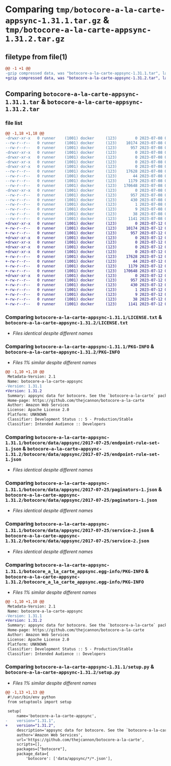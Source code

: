 # Comparing `tmp/botocore-a-la-carte-appsync-1.31.1.tar.gz` & `tmp/botocore-a-la-carte-appsync-1.31.2.tar.gz`

## filetype from file(1)

```diff
@@ -1 +1 @@
-gzip compressed data, was "botocore-a-la-carte-appsync-1.31.1.tar", last modified: Sat Jul  8 01:42:09 2023, max compression
+gzip compressed data, was "botocore-a-la-carte-appsync-1.31.2.tar", last modified: Wed Jul 12 01:44:22 2023, max compression
```

## Comparing `botocore-a-la-carte-appsync-1.31.1.tar` & `botocore-a-la-carte-appsync-1.31.2.tar`

### file list

```diff
@@ -1,18 +1,18 @@
-drwxr-xr-x   0 runner    (1001) docker     (123)        0 2023-07-08 01:42:09.402326 botocore-a-la-carte-appsync-1.31.1/
--rw-r--r--   0 runner    (1001) docker     (123)    10174 2023-07-08 01:42:09.000000 botocore-a-la-carte-appsync-1.31.1/LICENSE.txt
--rw-r--r--   0 runner    (1001) docker     (123)      957 2023-07-08 01:42:09.402326 botocore-a-la-carte-appsync-1.31.1/PKG-INFO
-drwxr-xr-x   0 runner    (1001) docker     (123)        0 2023-07-08 01:42:09.398326 botocore-a-la-carte-appsync-1.31.1/botocore/
-drwxr-xr-x   0 runner    (1001) docker     (123)        0 2023-07-08 01:42:09.398326 botocore-a-la-carte-appsync-1.31.1/botocore/data/
-drwxr-xr-x   0 runner    (1001) docker     (123)        0 2023-07-08 01:42:09.398326 botocore-a-la-carte-appsync-1.31.1/botocore/data/appsync/
-drwxr-xr-x   0 runner    (1001) docker     (123)        0 2023-07-08 01:42:09.402326 botocore-a-la-carte-appsync-1.31.1/botocore/data/appsync/2017-07-25/
--rw-r--r--   0 runner    (1001) docker     (123)    17628 2023-07-08 01:41:59.000000 botocore-a-la-carte-appsync-1.31.1/botocore/data/appsync/2017-07-25/endpoint-rule-set-1.json
--rw-r--r--   0 runner    (1001) docker     (123)       44 2023-07-08 01:41:59.000000 botocore-a-la-carte-appsync-1.31.1/botocore/data/appsync/2017-07-25/examples-1.json
--rw-r--r--   0 runner    (1001) docker     (123)     1179 2023-07-08 01:41:59.000000 botocore-a-la-carte-appsync-1.31.1/botocore/data/appsync/2017-07-25/paginators-1.json
--rw-r--r--   0 runner    (1001) docker     (123)   170648 2023-07-08 01:41:59.000000 botocore-a-la-carte-appsync-1.31.1/botocore/data/appsync/2017-07-25/service-2.json
-drwxr-xr-x   0 runner    (1001) docker     (123)        0 2023-07-08 01:42:09.402326 botocore-a-la-carte-appsync-1.31.1/botocore_a_la_carte_appsync.egg-info/
--rw-r--r--   0 runner    (1001) docker     (123)      957 2023-07-08 01:42:09.000000 botocore-a-la-carte-appsync-1.31.1/botocore_a_la_carte_appsync.egg-info/PKG-INFO
--rw-r--r--   0 runner    (1001) docker     (123)      430 2023-07-08 01:42:09.000000 botocore-a-la-carte-appsync-1.31.1/botocore_a_la_carte_appsync.egg-info/SOURCES.txt
--rw-r--r--   0 runner    (1001) docker     (123)        1 2023-07-08 01:42:09.000000 botocore-a-la-carte-appsync-1.31.1/botocore_a_la_carte_appsync.egg-info/dependency_links.txt
--rw-r--r--   0 runner    (1001) docker     (123)        9 2023-07-08 01:42:09.000000 botocore-a-la-carte-appsync-1.31.1/botocore_a_la_carte_appsync.egg-info/top_level.txt
--rw-r--r--   0 runner    (1001) docker     (123)       38 2023-07-08 01:42:09.402326 botocore-a-la-carte-appsync-1.31.1/setup.cfg
--rw-r--r--   0 runner    (1001) docker     (123)     1141 2023-07-08 01:42:09.000000 botocore-a-la-carte-appsync-1.31.1/setup.py
+drwxr-xr-x   0 runner    (1001) docker     (123)        0 2023-07-12 01:44:22.767095 botocore-a-la-carte-appsync-1.31.2/
+-rw-r--r--   0 runner    (1001) docker     (123)    10174 2023-07-12 01:44:22.000000 botocore-a-la-carte-appsync-1.31.2/LICENSE.txt
+-rw-r--r--   0 runner    (1001) docker     (123)      957 2023-07-12 01:44:22.767095 botocore-a-la-carte-appsync-1.31.2/PKG-INFO
+drwxr-xr-x   0 runner    (1001) docker     (123)        0 2023-07-12 01:44:22.767095 botocore-a-la-carte-appsync-1.31.2/botocore/
+drwxr-xr-x   0 runner    (1001) docker     (123)        0 2023-07-12 01:44:22.767095 botocore-a-la-carte-appsync-1.31.2/botocore/data/
+drwxr-xr-x   0 runner    (1001) docker     (123)        0 2023-07-12 01:44:22.767095 botocore-a-la-carte-appsync-1.31.2/botocore/data/appsync/
+drwxr-xr-x   0 runner    (1001) docker     (123)        0 2023-07-12 01:44:22.767095 botocore-a-la-carte-appsync-1.31.2/botocore/data/appsync/2017-07-25/
+-rw-r--r--   0 runner    (1001) docker     (123)    17628 2023-07-12 01:44:12.000000 botocore-a-la-carte-appsync-1.31.2/botocore/data/appsync/2017-07-25/endpoint-rule-set-1.json
+-rw-r--r--   0 runner    (1001) docker     (123)       44 2023-07-12 01:44:12.000000 botocore-a-la-carte-appsync-1.31.2/botocore/data/appsync/2017-07-25/examples-1.json
+-rw-r--r--   0 runner    (1001) docker     (123)     1179 2023-07-12 01:44:12.000000 botocore-a-la-carte-appsync-1.31.2/botocore/data/appsync/2017-07-25/paginators-1.json
+-rw-r--r--   0 runner    (1001) docker     (123)   170648 2023-07-12 01:44:12.000000 botocore-a-la-carte-appsync-1.31.2/botocore/data/appsync/2017-07-25/service-2.json
+drwxr-xr-x   0 runner    (1001) docker     (123)        0 2023-07-12 01:44:22.767095 botocore-a-la-carte-appsync-1.31.2/botocore_a_la_carte_appsync.egg-info/
+-rw-r--r--   0 runner    (1001) docker     (123)      957 2023-07-12 01:44:22.000000 botocore-a-la-carte-appsync-1.31.2/botocore_a_la_carte_appsync.egg-info/PKG-INFO
+-rw-r--r--   0 runner    (1001) docker     (123)      430 2023-07-12 01:44:22.000000 botocore-a-la-carte-appsync-1.31.2/botocore_a_la_carte_appsync.egg-info/SOURCES.txt
+-rw-r--r--   0 runner    (1001) docker     (123)        1 2023-07-12 01:44:22.000000 botocore-a-la-carte-appsync-1.31.2/botocore_a_la_carte_appsync.egg-info/dependency_links.txt
+-rw-r--r--   0 runner    (1001) docker     (123)        9 2023-07-12 01:44:22.000000 botocore-a-la-carte-appsync-1.31.2/botocore_a_la_carte_appsync.egg-info/top_level.txt
+-rw-r--r--   0 runner    (1001) docker     (123)       38 2023-07-12 01:44:22.767095 botocore-a-la-carte-appsync-1.31.2/setup.cfg
+-rw-r--r--   0 runner    (1001) docker     (123)     1141 2023-07-12 01:44:22.000000 botocore-a-la-carte-appsync-1.31.2/setup.py
```

### Comparing `botocore-a-la-carte-appsync-1.31.1/LICENSE.txt` & `botocore-a-la-carte-appsync-1.31.2/LICENSE.txt`

 * *Files identical despite different names*

### Comparing `botocore-a-la-carte-appsync-1.31.1/PKG-INFO` & `botocore-a-la-carte-appsync-1.31.2/PKG-INFO`

 * *Files 1% similar despite different names*

```diff
@@ -1,10 +1,10 @@
 Metadata-Version: 2.1
 Name: botocore-a-la-carte-appsync
-Version: 1.31.1
+Version: 1.31.2
 Summary: appsync data for botocore. See the `botocore-a-la-carte` package for more info.
 Home-page: https://github.com/thejcannon/botocore-a-la-carte
 Author: Amazon Web Services
 License: Apache License 2.0
 Platform: UNKNOWN
 Classifier: Development Status :: 5 - Production/Stable
 Classifier: Intended Audience :: Developers
```

### Comparing `botocore-a-la-carte-appsync-1.31.1/botocore/data/appsync/2017-07-25/endpoint-rule-set-1.json` & `botocore-a-la-carte-appsync-1.31.2/botocore/data/appsync/2017-07-25/endpoint-rule-set-1.json`

 * *Files identical despite different names*

### Comparing `botocore-a-la-carte-appsync-1.31.1/botocore/data/appsync/2017-07-25/paginators-1.json` & `botocore-a-la-carte-appsync-1.31.2/botocore/data/appsync/2017-07-25/paginators-1.json`

 * *Files identical despite different names*

### Comparing `botocore-a-la-carte-appsync-1.31.1/botocore/data/appsync/2017-07-25/service-2.json` & `botocore-a-la-carte-appsync-1.31.2/botocore/data/appsync/2017-07-25/service-2.json`

 * *Files identical despite different names*

### Comparing `botocore-a-la-carte-appsync-1.31.1/botocore_a_la_carte_appsync.egg-info/PKG-INFO` & `botocore-a-la-carte-appsync-1.31.2/botocore_a_la_carte_appsync.egg-info/PKG-INFO`

 * *Files 1% similar despite different names*

```diff
@@ -1,10 +1,10 @@
 Metadata-Version: 2.1
 Name: botocore-a-la-carte-appsync
-Version: 1.31.1
+Version: 1.31.2
 Summary: appsync data for botocore. See the `botocore-a-la-carte` package for more info.
 Home-page: https://github.com/thejcannon/botocore-a-la-carte
 Author: Amazon Web Services
 License: Apache License 2.0
 Platform: UNKNOWN
 Classifier: Development Status :: 5 - Production/Stable
 Classifier: Intended Audience :: Developers
```

### Comparing `botocore-a-la-carte-appsync-1.31.1/setup.py` & `botocore-a-la-carte-appsync-1.31.2/setup.py`

 * *Files 1% similar despite different names*

```diff
@@ -1,13 +1,13 @@
 #!/usr/bin/env python
 from setuptools import setup
 
 setup(
     name='botocore-a-la-carte-appsync',
-    version="1.31.1",
+    version="1.31.2",
     description='appsync data for botocore. See the `botocore-a-la-carte` package for more info.',
     author='Amazon Web Services',
     url='https://github.com/thejcannon/botocore-a-la-carte',
     scripts=[],
     packages=["botocore"],
     package_data={
         'botocore': ['data/appsync/*/*.json'],
```

